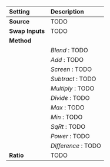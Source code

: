 | Setting         | Description         |
| :-------------- | :------------------ |
| **Source**      | TODO                |
| **Swap Inputs** | TODO                |
| **Method**      |
|                 | *Blend* : TODO      |
|                 | *Add* : TODO        |
|                 | *Screen*  : TODO    |
|                 | *Subtract*  : TODO  |
|                 | *Multiply*  : TODO  |
|                 | *Divide*  : TODO    |
|                 | *Max*  : TODO       |
|                 | *Min*  : TODO       |
|                 | *SqRt*  : TODO      |
|                 | *Power* : TODO      |
|                 | *Difference* : TODO |
| **Ratio**       | TODO                |